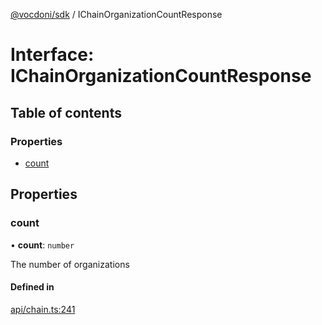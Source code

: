 [@vocdoni/sdk](/sdk) / IChainOrganizationCountResponse

# Interface: IChainOrganizationCountResponse

## Table of contents

### Properties

- [count](IChainOrganizationCountResponse#count)

## Properties

### count

• **count**: `number`

The number of organizations

#### Defined in

[api/chain.ts:241](https://github.com/vocdoni/vocdoni-sdk/blob/ee6390524b82e6ef535da03c0e3bb826e450e622/src/api/chain.ts#L241)
